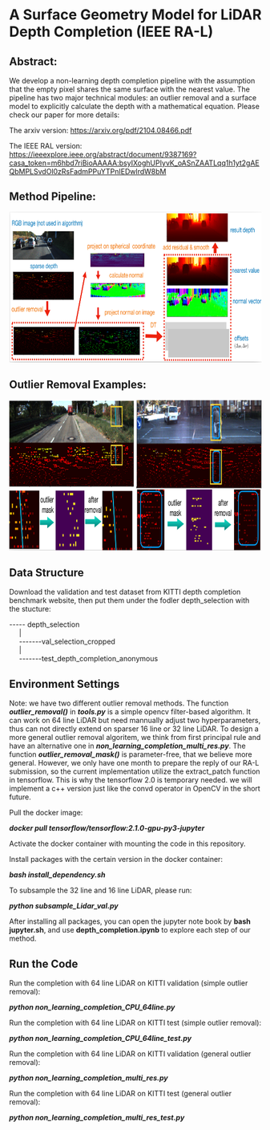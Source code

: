 # A Surface Geometry Model for LiDAR Depth Completion (IEEE RA-L) 

## Abstract:

We develop a non-learning depth completion pipeline with the assumption that the empty pixel shares the same surface with the nearest value. The pipeline has two major technical modules: an outlier removal and a surface model to explicitly calculate the depth with a mathematical equation. Please check our paper for more details:

The arxiv version: https://arxiv.org/pdf/2104.08466.pdf

The IEEE RAL version: https://ieeexplore.ieee.org/abstract/document/9387169?casa_token=m6hbd7riBioAAAAA:bsyIXoghUPIyvK_oASnZAATLqq1h1yt2gAEQbMPLSvdOl0zRsFadmPPuYTPnIEDwlrdW8bM


## Method Pipeline:
<p align="center">
<img src="/demo/pipeline.png" alt="pipeline" width="800" height="300">
</p>

## Outlier Removal Examples:
<p align="center">
<img src="/demo/outlier_removal.png" alt="outlier_removal" width="700" height="300">
</p>



## Data Structure


Download the validation and test dataset from KITTI depth completion benchmark website, then put them under the fodler depth_selection with the stucture:

----- depth_selection\
&nbsp;&nbsp;&nbsp;&nbsp;&nbsp;|\
&nbsp;&nbsp;&nbsp;&nbsp;&nbsp;-------val_selection_cropped\
&nbsp;&nbsp;&nbsp;&nbsp;&nbsp;|\
&nbsp;&nbsp;&nbsp;&nbsp;&nbsp;-------test_depth_completion_anonymous



## Environment Settings


Note: we have two different outlier removal methods. The function ***outlier_removal()*** in ***tools.py*** is a simple opencv filter-based algorithm. It can work on 64 line LiDAR but need mannually adjust two hyperparameters, thus can not directly extend on sparser 16 line or 32 line LiDAR. To design a more general outlier removal algoritem, we think from first principal rule and have an alternative one in ***non_learning_completion_multi_res.py***. The function ***outlier_removal_mask()*** is parameter-free, that we believe more general. However, we only have one month to prepare the reply of our RA-L submission, so the current implementation utilize the extract_patch function in tensorflow. This is why the tensorflow 2.0 is temporary needed. we will implement a c++ version just like the convd operator in OpenCV in the short future.

Pull the docker image:

***docker pull tensorflow/tensorflow:2.1.0-gpu-py3-jupyter***


Activate the docker container with mounting the code in this repository.

Install packages with the certain version in the docker container:

***bash install_dependency.sh***


To subsample the 32 line and 16 line LiDAR, please run:

***python subsample_Lidar_val.py***


After installing all packages, you can open the jupyter note book by **bash jupyter.sh**, and use **depth_completion.ipynb** to explore each step of our method.



## Run the Code 


Run the completion with 64 line LiDAR on KITTI validation (simple outlier removal):

***python non_learning_completion_CPU_64line.py***

Run the completion with 64 line LiDAR on KITTI test (simple outlier removal):

***python non_learning_completion_CPU_64line_test.py***



Run the completion with 64 line LiDAR on KITTI validation (general outlier removal):

***python non_learning_completion_multi_res.py***

Run the completion with 64 line LiDAR on KITTI test (general outlier removal):

***python non_learning_completion_multi_res_test.py***



 
